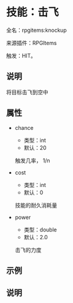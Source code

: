 # 技能：击飞

<!-- 本文件是通过游戏内 `/rpgitem gen-wiki` 命令生成的。 -->
<!-- 请只在对应的 "beginCustomXXXX" 与 "endCustomXXXX" 间编辑。  -->
<!-- 如果您想修改技能或其属性的描述， -->
<!-- 请修改 "resources/lang/zh_CN.yml" 中对应的项。 -->

全名：rpgitems:knockup

来源插件：RPGItems

触发：HIT。

<!-- beginCustomHeader -->
<!-- endCustomHeader -->

## 说明

将目标击飞到空中
<!-- beginCustomDescription -->
<!-- endCustomDescription -->

## 属性

* chance

  * 类型：int
  * 默认：20

  触发几率， 1/n

* cost

  * 类型：int
  * 默认：0

  技能的耐久消耗量

* power

  * 类型：double
  * 默认：2.0

  击飞的力度


<!-- beginCustomProperties -->
<!-- endCustomProperties -->

## 示例

<!-- beginCustomExample -->
<!-- endCustomExample -->

## 说明

<!-- beginCustomNote -->
<!-- endCustomNote -->